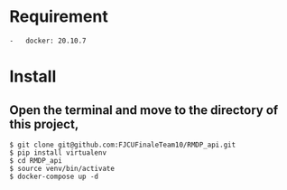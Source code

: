 # Requirement
    -   docker: 20.10.7
# Install
## Open the terminal and move to the directory of this project,
    $ git clone git@github.com:FJCUFinaleTeam10/RMDP_api.git
    $ pip install virtualenv
    $ cd RMDP_api
    $ source venv/bin/activate
    $ docker-compose up -d



